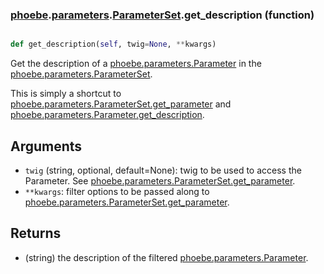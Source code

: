 ### [phoebe](phoebe.md).[parameters](phoebe.parameters.md).[ParameterSet](phoebe.parameters.ParameterSet.md).get_description (function)


```py

def get_description(self, twig=None, **kwargs)

```



Get the description of a [phoebe.parameters.Parameter](phoebe.parameters.Parameter.md) in the
[phoebe.parameters.ParameterSet](phoebe.parameters.ParameterSet.md).

This is simply a shortcut to [phoebe.parameters.ParameterSet.get_parameter](phoebe.parameters.ParameterSet.get_parameter.md)
and [phoebe.parameters.Parameter.get_description](phoebe.parameters.Parameter.get_description.md).

Arguments
----------
* `twig` (string, optional, default=None): twig to be used to access
    the Parameter.  See [phoebe.parameters.ParameterSet.get_parameter](phoebe.parameters.ParameterSet.get_parameter.md).
* `**kwargs`: filter options to be passed along to
    [phoebe.parameters.ParameterSet.get_parameter](phoebe.parameters.ParameterSet.get_parameter.md).

Returns
--------
* (string) the description of the filtered
    [phoebe.parameters.Parameter](phoebe.parameters.Parameter.md).

